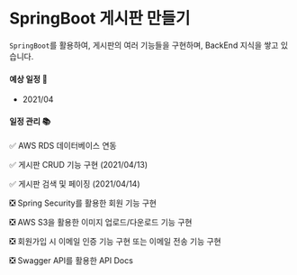 # SpringBoot 게시판 만들기


`SpringBoot`를 활용하여, 게시판의 여러 기능들을 구현하며, BackEnd 지식을 쌓고 있습니다. 

#### 예상 일정 :calendar:

- 2021/04

#### 일정 관리 :books:

:white_check_mark: AWS RDS 데이터베이스 연동

:white_check_mark: 게시판 CRUD 기능 구현 (2021/04/13)

:white_check_mark: 게시판 검색 및 페이징 (2021/04/14)

:negative_squared_cross_mark: Spring Security를 활용한 회원 기능 구현

:negative_squared_cross_mark: AWS S3을 활용한 이미지 업로드/다운로드 기능 구현 

:negative_squared_cross_mark: 회원가입 시 이메일 인증 기능 구현 또는 이메일 전송 기능 구현 

:negative_squared_cross_mark: Swagger API를 활용한 API Docs

